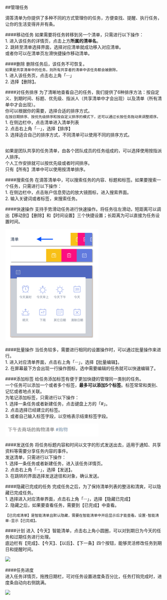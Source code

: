 ##管理任务

滴答清单为你提供了多种不同的方式管理你的任务，方便查找、提醒、执行任务，让你的生活变得井井有条。

####移动任务
如果需要将任务转移到另一个清单，只需进行以下操作：
<br>1. 进入该任务的详情页，点击上方**所属的清单名**。
<br>2. 跳转至清单选择界面，选择对应清单就成功移入对应清单。
<br >或者你可以在清单页左滑快捷操作移动清单。

####删除
删除任务后，该任务不可恢复。
<br>`如果是共享清单中的任务，则所有共享者的清单中该任务都会被删除。`
<br>1. 进入该任务页，点击右上角「···」
<br>2. 选择【删除】。

####对任务排序
为了清晰地查看自己的任务，我们提供了6种排序方法：按自定义、到期时间、标题、优先级、指派人（共享清单中才会出现）以及清单（所有清单中才会出现）。
<br >你可以根据你的需要，选择合适的排序方式。
<br >`在按日期排序、按优先级排序和按自定义排序的模式下，还可以通过长按任务拖动来调整顺序。`
<br>1. 在侧边栏中，点击清单进入清单列表
<br>2. 点击右上角「···」，选择【排序】
<br>3. 选择适合自己的排序方式，不同清单可以使用不同的排序方式。

<br >如果是团队共享的任务清单，由各个团队成员的任务组成的，可以选择使用按指派人排序。
<br >个人工作安排就可以按优先级或者时间排序。
<br >只有【所有】清单中可以使用按清单排序。

####搜索任务
在滴答清单中，可以搜索任务的内容、标题和标签。如果要搜索一个任务，只需进行以下操作：
<br>1. 在侧边栏中，点击账户信息旁边的放大镜图标，进入搜索界面。
<br>2. 输入关键词或者标签，来搜索任务。

####快速操作
支持手势滑动任务进行快速操作。将任务往左滑动，短距离可以调出【移动到】【删除】和【时间设置】三个快捷设置；长距离为可以直接为任务设置时间。

<img src="../images/images_ios2.6/image4301.png" title="滑动" width="300" />

####批量操作
当任务较多，需要进行相同的设置操作时，可以通过批量操作来进行。
<br>1. 进入对应清单界面，点击右上角「···」，选择【批量编辑】。
<br>2. 在屏幕最下方会出现一行操作图标，选中需要编辑的任务就可以快速编辑了。

####添加标签
给任务添加标签有便于更加快捷的管理同一类别的任务。
<br >一个任务可以添加一个或者多个标签，**最多可以添加5个标签**。标签常常和类别、记忆或者地点关联。
<br >为笔记添加标签，只需进行以下操作：
<br>1. 选择一条任务或者新建任务，点击键盘上方的「#」。
<br>2. 点击选择已经建立的标签。
<br>3. 或者自己输入标签字段，以空格表示结束标签字段。

<img src="../images/image4307.jpg" title="标签举例" width="300"/>

####发送任务
将任务标题内容和时间以文字的形式发送出去，适用于通知、共享资料等需要分享任务内容的事件。
<br >发送清单，只需进行以下操作：
<br>1. 选择一条任务或者新建任务，进入该任务详情页。
<br>2. 点击右上角「···」，选择【发送】。
<br>3. 在跳转的界面选择发送途径和对象，确认发送。

####隐藏已完成的任务
完成任务之后，为了保持清单列表的整洁和清爽，可以隐藏已完成任务。
<br>1. 选择进入对应清单界面，点击右上角「···」，选择【隐藏已完成】
<br>2. 隐藏之后，如果要查看任务，需要到【已完成】中查看。

```【已完成清单】是智能清单且默认隐藏，需要在智能清单中开启显示后才能查看。设置-智能清单-显示【已完成】。```

####计划
进入【今天】智能清单，点击右上角小圆圈，可以对到期日为今天的任务和过期任务进行处理。
<br >底边栏有【完成】、【今天】、【以后】、【下一条】四个按钮，能够灵活修改任务到期日和提醒时间。

![](iOS-计划.jpg)

 ####任务进度 
<br >进入任务详情页，拖拽日期栏，可对任务设置进度条百分比，任务打钩完成时，进度条自动向右侧跳满。 

![](iOS-任务进度.png)


